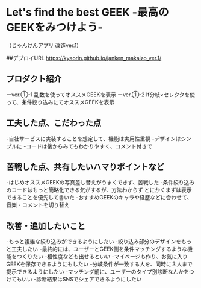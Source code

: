 # Let's find the best GEEK -最高のGEEKをみつけよう-
 （じゃんけんアプリ 改造ver.1）

##デプロイURL
https://kyaorin.github.io/janken_makaizo_ver.1/

## プロダクト紹介

ーver.①-1 乱数を使ってオススメGEEKを表示
ーver.①-2 If分岐×セレクタを使って、条件絞り込みにてオススメGEEKを表示

## 工夫した点、こだわった点

-自社サービスに実装することを想定して、機能は実用性重視
-デザインはシンプルに
-コードは後からみてもわかりやすく、コメント付きで

## 苦戦した点、共有したいハマりポイントなど

-はじめオススメGEEKの写真差し替えがうまくできず、苦戦した
-条件絞り込みのコードはもっと簡略化できる気がするが、方法わからず
とにかくまずは表示できることを優先して書いた
-おすすめGEEKのキャラや経歴などに合わせて、音楽・コメントを切り替え

## 改善・追加したいこと

-もっと複雑な絞り込みができるようにしたい
-絞り込み部分のデザインをもっと工夫したい
-最終的には、ユーザーとGEEK側を条件マッチングするような機能をつくりたい
-相性度なども出せるといい
-マイページも作り、お気に入りGEEKを保存できるようにもしたい
-分岐条件が一致する人を、同時に３人まで提示できるようにしたい
-マッチング前に、ユーザーのタイプ別診断なんかをつけてもいい
-診断結果はSNSでシェアできるようにしたい
